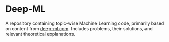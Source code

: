 # Deep-ML  
A repository containing topic-wise Machine Learning code, primarily based on content from [deep-ml.com](https://deep-ml.com). Includes problems, their solutions, and relevant theoretical explanations.
